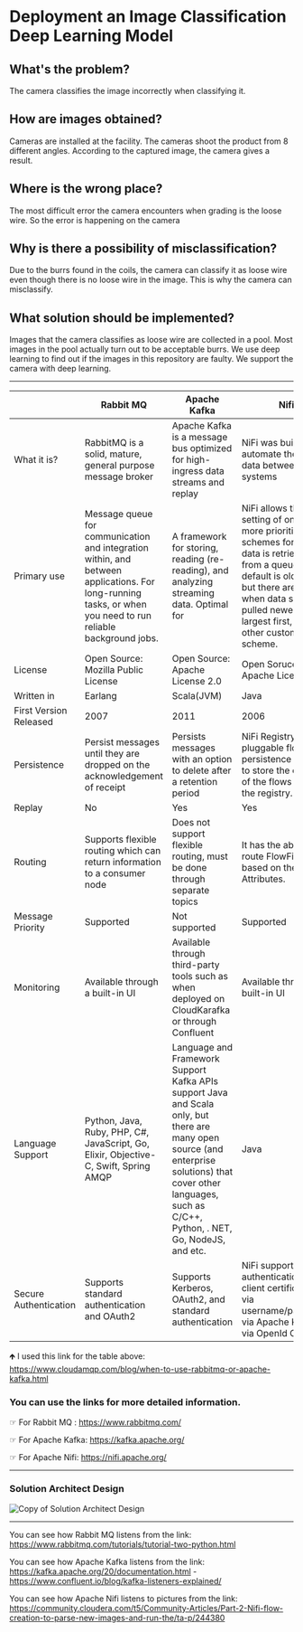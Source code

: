 # Deployment an Image Classification Deep Learning Model

## What's the problem?
The camera classifies the image incorrectly when classifying it.
## How are images obtained?
Cameras are installed at the facility. The cameras shoot the product from 8 different angles. According to the captured image, the camera gives a result.
## Where is the wrong place?
The most difficult error the camera encounters when grading is the loose wire. So the error is happening on the camera
## Why is there a possibility of misclassification?
Due to the burrs found in the coils, the camera can classify it as loose wire even though there is no loose wire in the image. This is why the camera can misclassify.
## What solution should be implemented?
Images that the camera classifies as loose wire are collected in a pool. Most images in the pool actually turn out to be acceptable burrs. We use deep learning to find out if the images in this repository are faulty. We support the camera with deep learning.

-------------------------------
||Rabbit MQ | Apache Kafka | Nifi
|-------|-------|-------|-------|
|What it is?|RabbitMQ is a solid, mature, general purpose message broker|Apache Kafka is a message bus optimized for high-ingress data streams and replay|NiFi was built to automate the flow of data between systems|
|Primary use|Message queue for communication and integration within, and between applications. For long-running tasks, or when you need to run reliable background jobs.|A framework for storing, reading (re-reading), and analyzing streaming data. Optimal for|NiFi allows the setting of one or more prioritization schemes for how data is retrieved from a queue. The default is oldest first, but there are times when data should be pulled newest first, largest first, or some other custom scheme.|
|License|Open Source: Mozilla Public License|Open Source: Apache License 2.0|Open Soruce: Apache License|
|Written in|Earlang|Scala(JVM)|Java|
|First Version Released|2007|2011|2006|
|Persistence|Persist messages until they are dropped on the acknowledgement of receipt|Persists messages with an option to delete after a retention period|NiFi Registry uses a pluggable flow persistence provider to store the content of the flows saved to the registry.|
|Replay|No|Yes|Yes|
|Routing|Supports flexible routing which can return information to a consumer node|Does not support flexible routing, must be done through separate topics|It has the ability to route FlowFiles based on their Attributes.|
|Message Priority|Supported|Not supported|Supported|
|Monitoring|Available through a built-in UI|Available through third-party tools such as when deployed on CloudKarafka or through Confluent|Available through a built-in UI|
|Language Support| Python, Java, Ruby, PHP, C#, JavaScript, Go, Elixir, Objective-C, Swift, Spring AMQP|Language and Framework Support Kafka APIs support Java and Scala only, but there are many open source (and enterprise solutions) that cover other languages, such as C/C++, Python, . NET, Go, NodeJS, and etc.|Java|
|Secure Authentication|Supports standard authentication and OAuth2|Supports Kerberos, OAuth2, and standard authentication|NiFi supports user authentication via client certificates, via username/password, via Apache Knox, or via OpenId Connect.|

🡹 I used this link for the table above: https://www.cloudamqp.com/blog/when-to-use-rabbitmq-or-apache-kafka.html 


### You can use the links for more detailed information.

☞ For Rabbit MQ : https://www.rabbitmq.com/

☞ For Apache Kafka: https://kafka.apache.org/

☞ For Apache Nifi: https://nifi.apache.org/

---------------------------------------------

### Solution Architect Design
![Copy of Solution Architect Design](https://user-images.githubusercontent.com/88366824/128646043-70513cd9-54a1-4ad3-8b85-493b16a52d6e.png)

-----------------------------

You can see how Rabbit MQ listens from the link: https://www.rabbitmq.com/tutorials/tutorial-two-python.html

You can see how Apache Kafka listens from the link: https://kafka.apache.org/20/documentation.html   -   https://www.confluent.io/blog/kafka-listeners-explained/

You can see how Apache Nifi listens to pictures from the link: https://community.cloudera.com/t5/Community-Articles/Part-2-Nifi-flow-creation-to-parse-new-images-and-run-the/ta-p/244380

